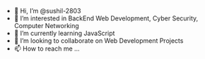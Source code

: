 - 👋 Hi, I’m @sushil-2803
- 👀 I’m interested in BackEnd Web Development, Cyber Security, Computer Networking
- 🌱 I’m currently learning JavaScript
- 💞️ I’m looking to collaborate on Web Development Projects
- 📫 How to reach me ...

<!---
sushil-2803/sushil-2803 is a ✨ special ✨ repository because its `README.md` (this file) appears on your GitHub profile.
You can click the Preview link to take a look at your changes.
--->

